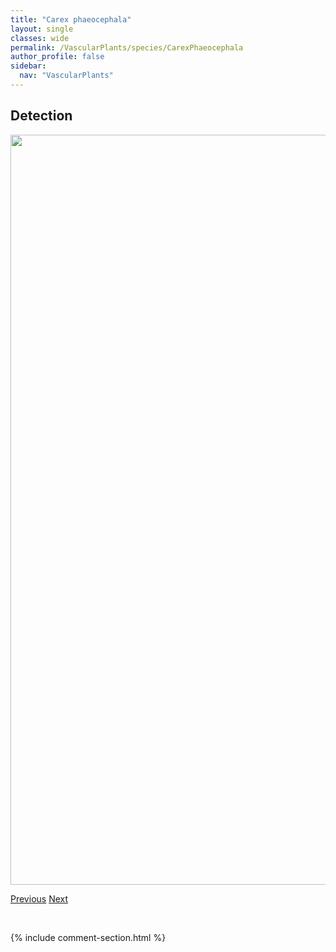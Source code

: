 ```yaml
---
title: "Carex phaeocephala"
layout: single
classes: wide
permalink: /VascularPlants/species/CarexPhaeocephala
author_profile: false
sidebar:
  nav: "VascularPlants"
---
```


<h2>Detection</h2>

<a href="https://drive.google.com/uc?export=view&id=1CzRNINEXbtKxqVwGUE2TWoNxdvZCxLZS">
<img src="https://drive.google.com/uc?export=view&id=1CzRNINEXbtKxqVwGUE2TWoNxdvZCxLZS" height = "1200" width = "800">
</a>


<a href="/DevelopmentWebsite/VascularPlants/species/CarexPetricosa" class="pagination--pager" title="Carex petricosa">Previous</a> <a href="/DevelopmentWebsite/VascularPlants/species/CarexPraegracilis" class="pagination--pager" title="Carex praegracilis">Next</a>

<p>&nbsp;</p>

{% include comment-section.html %}
